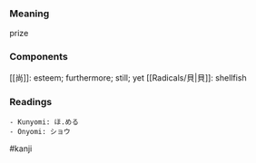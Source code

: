 ### Meaning

prize

### Components

[[尚]]: esteem; furthermore; still; yet [[Radicals/貝|貝]]: shellfish

### Readings

```
- Kunyomi: ほ.める
- Onyomi: ショウ
```

#kanji